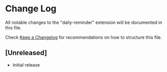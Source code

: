 # Change Log
All notable changes to the "daily-reminder" extension will be documented in this file.

Check [Keep a Changelog](http://keepachangelog.com/) for recommendations on how to structure this file.

## [Unreleased]
- Initial release